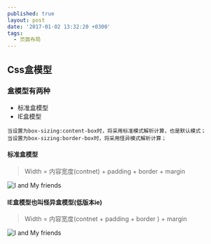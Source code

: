 ```yaml
---
published: true
layout: post
date: '2017-01-02 13:32:20 +0300'
tags:
  - 页面布局
---
```

## Css盒模型


### 盒模型有两种 

- 标准盒模型
- IE盒模型

```
当设置为box-sizing:content-box时，将采用标准模式解析计算，也是默认模式；
当设置为box-sizing:border-box时，将采用怪异模式解析计算；
```

#### 标准盒模型

> Width = 内容宽度(contnet) + padding + border + margin

![I and My friends]({{site.baseurl}}/assets/img/demo/201908/2019-08-15_084658.png)

#### IE盒模型也叫怪异盒模型(低版本ie)


> Width = 内容宽度(contnet + padding + border ) + margin

![I and My friends]({{site.baseurl}}/assets/img/demo/201908/2019-08-15_085049.png)